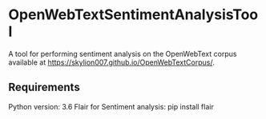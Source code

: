 # OpenWebTextSentimentAnalysisTool
A tool for performing sentiment analysis on the OpenWebText corpus available at https://skylion007.github.io/OpenWebTextCorpus/.

## Requirements
Python version: 3.6
Flair for Sentiment analysis: pip install flair
